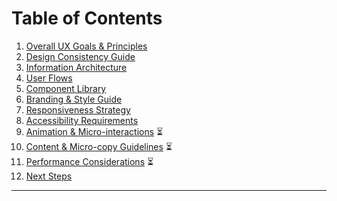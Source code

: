 # Table of Contents

1. [Overall UX Goals & Principles](#overall-ux-goals--principles)
2. [Design Consistency Guide](#design-consistency-guide)
3. [Information Architecture](#information-architecture)
4. [User Flows](#user-flows)
5. [Component Library](#component-library)
6. [Branding & Style Guide](#branding--style-guide)
7. [Responsiveness Strategy](#responsiveness-strategy)
8. [Accessibility Requirements](#accessibility-requirements)
9. [Animation & Micro-interactions](#animation--micro-interactions) ⏳
10. [Content & Micro-copy Guidelines](#content--micro-copy-guidelines) ⏳
11. [Performance Considerations](#performance-considerations) ⏳
12. [Next Steps](#next-steps)

---
